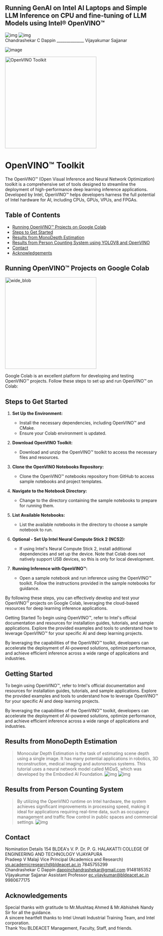 ## Running GenAI on Intel AI Laptops and Simple LLM Inference on CPU and fine-tuning of LLM Models using Intel® OpenVINO™  

![img](https://github.com/vjkr/openVINO-depth-estimation/blob/main/notebooks/vision-monodepth/teamlead.png) ![img](https://github.com/vjkr/openVINO-depth-estimation/blob/main/notebooks/vision-monodepth/mentor.png)  
Chandrashekar C Dappin         ______________               Vijayakumar Sajjanar


![image](https://github.com/user-attachments/assets/844e64e9-8b7a-4b02-ac61-2e0cd0bd6621)

<img src="https://github.com/Chandrashekar-Dappin/Open-vino-Chatbot/assets/172174440/c7f674a1-e928-4925-b091-f9a73d8bd584" alt="OpenVINO Toolkit" width="300"/>

# OpenVINO™ Toolkit

The OpenVINO™ (Open Visual Inference and Neural Network Optimization) toolkit is a comprehensive set of tools designed to streamline the deployment of high-performance deep learning inference applications. Developed by Intel, OpenVINO™ helps developers harness the full potential of Intel hardware for AI, including CPUs, GPUs, VPUs, and FPGAs.
## Table of Contents
- [Running OpenVINO™ Projects on Google Colab](#Running-OpenVINO™-Projects-on-Google-Colab)
- [Steps to Get Started](#Steps-to-Get-Started)
- [Results from MonoDepth Estimation](#Results-from-MonoDepth-Estimation)
- [Results from Person Counting System using YOLOV8 and OpenVINO](#Results-from-Person-Counting-System)
- [Contact](#contact)
- [Acknowledgements](#acknowledgements)



## Running OpenVINO™ Projects on Google Colab
<img src="https://github.com/Chandrashekar-Dappin/Open-vino-Chatbot/assets/172174440/da2a14d1-25f6-44f1-acb9-549743402c08" alt="wide_blob" width="300"/>

Google Colab is an excellent platform for developing and testing OpenVINO™ projects. Follow these steps to set up and run OpenVINO™ on Colab:

## Steps to Get Started

1. **Set Up the Environment:**
   - Install the necessary dependencies, including OpenVINO™ and CMake.
   - Ensure your Colab environment is updated.

2. **Download OpenVINO Toolkit:**
   - Download and unzip the OpenVINO™ toolkit to access the necessary files and resources.

3. **Clone the OpenVINO Notebooks Repository:**
   - Clone the OpenVINO™ notebooks repository from GitHub to access sample notebooks and project templates.

4. **Navigate to the Notebook Directory:**
   - Change to the directory containing the sample notebooks to prepare for running them.

5. **List Available Notebooks:**
   - List the available notebooks in the directory to choose a sample notebook to run.

6. **Optional - Set Up Intel Neural Compute Stick 2 (NCS2):**
   - If using Intel's Neural Compute Stick 2, install additional dependencies and set up the device. Note that Colab does not natively support USB devices, so this is only for local development.

7. **Running Inference with OpenVINO™:**
   - Open a sample notebook and run inference using the OpenVINO™ toolkit. Follow the instructions provided in the sample notebooks for guidance.

By following these steps, you can effectively develop and test your OpenVINO™ projects on Google Colab, leveraging the cloud-based resources for deep learning inference applications.

Getting Started
To begin using OpenVINO™, refer to Intel's official documentation and resources for installation guides, tutorials, and sample applications. Explore the provided examples and tools to understand how to leverage OpenVINO™ for your specific AI and deep learning projects.

By leveraging the capabilities of the OpenVINO™ toolkit, developers can accelerate the deployment of AI-powered solutions, optimize performance, and achieve efficient inference across a wide range of applications and industries.

## Getting Started

To begin using OpenVINO™, refer to Intel's official documentation and resources for installation guides, tutorials, and sample applications. Explore the provided examples and tools to understand how to leverage OpenVINO™ for your specific AI and deep learning projects.

By leveraging the capabilities of the OpenVINO™ toolkit, developers can accelerate the deployment of AI-powered solutions, optimize performance, and achieve efficient inference across a wide range of applications and industries.

## Results from MonoDepth Estimation

> Monocular Depth Estimation is the task of estimating scene depth using a single image.
> It has many potential applications in robotics, 3D reconstruction, medical imaging and autonomous systems.
> This tutorial uses a neural network model called MiDaS, which was developed by the Embodied AI Foundation.
![img](https://github.com/vjkr/openVINO-depth-estimation/blob/main/notebooks/vision-monodepth/download%20(3).png)
![img](https://github.com/vjkr/openVINO-depth-estimation/blob/main/notebooks/vision-monodepth/download%20(4).png)
## Results from Person Counting System
>By utilizing the OpenVINO runtime on Intel hardware,
>the system achieves significant improvements in processing speed,
>making it ideal for applications requiring real-time data,
>such as occupancy management and traffic flow control in public spaces
>and commercial settings.
![img](https://github.com/vjkr/openVINO-depth-estimation/blob/main/notebooks/vision-monodepth/download%20(5).png)

## Contact
Nomination Details
154	BLDEA's V. P. Dr. P. G. HALAKATTI COLLEGE OF ENGINEERING AND TECHNOLOGY VIJAYAPURA  
Pradeep V Malaji	Vice Principal (Academics and Research)	vp.academicresearch@bldeacet.ac.in	7845755299  
Chandrashekar C Dappin	dappinchandrashekar@gmail.com	9148185352  
Vijayakumar Sajjanar	Assistant Professor ec.vijaykumar@bldeacet.ac.in	9980677175  

## Acknowledgements
Special thanks with gratitude to Mr.Mushtaq Ahmed & Mr.Abhishek Nandy Sir for all the guidance.  
A sincere heartfelt thanks to Intel Unnati Industrial Training Team, and Intel corporation.  
Thank You BLDEACET Management, Faculty, Staff, and friends.  
